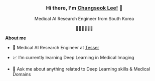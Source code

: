 ### <div align="center">Hi there, I'm [Changseok Lee!](https://smooth-syrup-d12.notion.site/266c541844b149a6aaac3cfad8c0bd3d) 👋</div>  
  

<div align="center">Medical AI Research Engineer from South Korea  

👨‍💻🇰🇷🙇‍♂️</div>  

**About me**

- 💼 Medical AI Research Engineer at [Tesser](https://www.tesser.co.kr)

- 📈 I’m currently learning Deep Learning in Medical Imaging 

- 💬 Ask me about anything related to Deep Learning skills & Medical Domains

